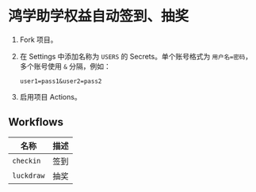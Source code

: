 # 鸿学助学权益自动签到、抽奖

1. Fork 项目。
2. 在 Settings 中添加名称为 `USERS` 的 Secrets。单个账号格式为 `用户名=密码`，多个账号使用 `&` 分隔，例如：

    ```
    user1=pass1&user2=pass2
    ``` 

3. 启用项目 Actions。

## Workflows

| 名称 | 描述 |
| - | - |
| `checkin` | 签到 |
| `luckdraw` | 抽奖 |
